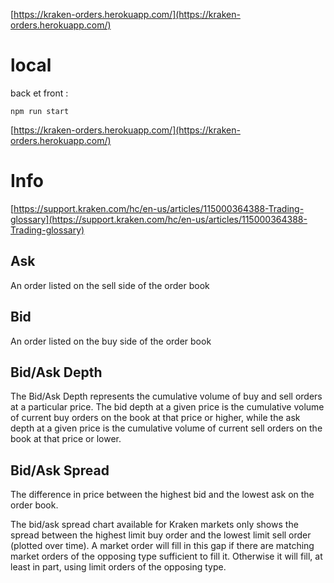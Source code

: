 [https://kraken-orders.herokuapp.com/](https://kraken-orders.herokuapp.com/)

# local

back et front :
```
npm run start
```

[https://kraken-orders.herokuapp.com/](https://kraken-orders.herokuapp.com/)

# Info

[https://support.kraken.com/hc/en-us/articles/115000364388-Trading-glossary](https://support.kraken.com/hc/en-us/articles/115000364388-Trading-glossary)

## Ask

An order listed on the sell side of the order book

## Bid

An order listed on the buy side of the order book 

## Bid/Ask Depth

The Bid/Ask Depth represents the cumulative volume of buy and sell orders at a particular price. The bid depth at a given price is the cumulative volume of current buy orders on the book at that price or higher, while the ask depth at a given price is the cumulative volume of current sell orders on the book at that price or lower.


## Bid/Ask Spread

The difference in price between the highest bid and the lowest ask on the order book.

The bid/ask spread chart available for Kraken markets only shows the spread between the highest limit buy order and the lowest limit sell order (plotted over time). A market order will fill in this gap if there are matching market orders of the opposing type sufficient to fill it. Otherwise it will fill, at least in part, using limit orders of the opposing type.